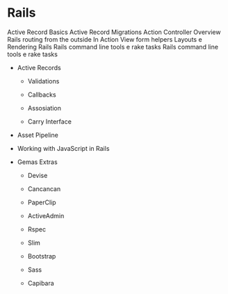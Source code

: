 # Rails

Active Record Basics
Active Record Migrations
Action Controller Overview
Rails routing from the outside In
Action View form helpers
Layouts e Rendering Rails
Rails command line tools e rake tasks
Rails command line tools e rake tasks

+ Active Records
	
	+ Validations
	
	+ Callbacks
	
	+ Assosiation
	
	+ Carry Interface

+ Asset Pipeline

+ Working with JavaScript in Rails

+ Gemas Extras

	+ Devise

	+ Cancancan

	+ PaperClip

	+ ActiveAdmin

	+ Rspec

	+ Slim

	+ Bootstrap

	+ Sass

	+ Capibara